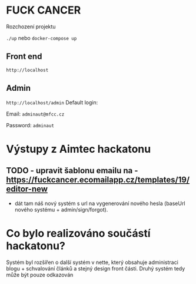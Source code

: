 # FUCK CANCER

Rozchození projektu

```./up``` nebo ```docker-compose up```

## Front end
``` http://localhost ```

## Admin
``` http://localhost/admin ```
Default login: 

Email: `adminaut@mfcc.cz`

Password: `adminaut`

# Výstupy z Aimtec hackatonu

## TODO - upravit šablonu emailu na - https://fuckcancer.ecomailapp.cz/templates/19/editor-new
- dát tam náš nový systém s url na vygenerování nového hesla (baseUrl nového systému + admin/sign/forgot).

# Co bylo realizováno součástí hackatonu?
Systém byl rozšířen o další systém v nette, který obsahuje administraci blogu + schvalování článků a stejný design front části. Druhý systém tedy může být pouze odkazován


